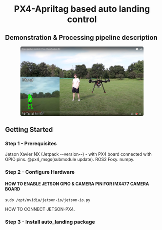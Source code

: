 <h1 align = "center"> PX4-Apriltag based auto landing control </h1>

## Demonstration & Processing pipeline description

<a href="https://youtu.be/FZAUPmKiSXg"><p align="center">
    <img src="https://github.com/ArthurFDLR/drone-gesture-control/blob/main/.github/video_embed.PNG?raw=true" alt="Demonstration video" width="80%" style="border-radius: 5px;">
</p></a>

## Getting Started

### Step 1 - Prerequisites
Jetson Xavier NX (Jetpack --version--) - with PX4 board connected with GPIO pins.
@px4_msgs(submodule update).
ROS2 Foxy.
numpy.

### Step 2 - Configure Hardware

#### HOW TO ENABLE JETSON GPIO & CAMERA PIN FOR IMX477 CAMERA BOARD
  ```
  sudo /opt/nvidia/jetson-io/jetson-io.py
  ```

HOW TO CONNECT JETSON-PX4.
### Step 3 - Install auto_landing package
  ```

  ```


